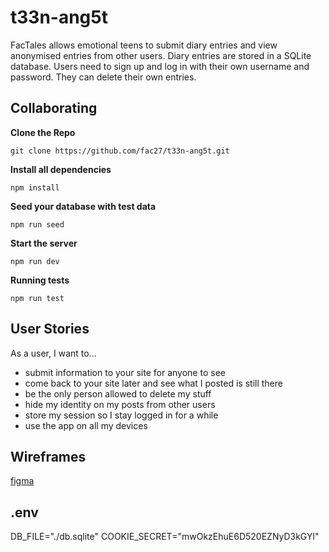 # t33n-ang5t

FacTales allows emotional teens to submit diary entries and view anonymised entries from other users. Diary entries are stored in a SQLite database. Users need to sign up and log in with their own username and password. They can delete their own entries.

## Collaborating

**Clone the Repo**
```
git clone https://github.com/fac27/t33n-ang5t.git
```
**Install all dependencies**
```
npm install
```
**Seed your database with test data**
```
npm run seed
```

**Start the server**
```
npm run dev
```

**Running tests**
```
npm run test
```

## User Stories

As a user, I want to...

- submit information to your site for anyone to see
- come back to your site later and see what I posted is still there
- be the only person allowed to delete my stuff
- hide my identity on my posts from other users
- store my session so I stay logged in for a while
- use the app on all my devices

## Wireframes

[figma](https://www.figma.com/file/ghkJFnIZC3NPK1788j7HK9/Untitled?type=design&node-id=0%3A1&t=GkywJHyUM72xRNx8-1)

## .env 

DB_FILE="./db.sqlite"
COOKIE_SECRET="mwOkzEhuE6D520EZNyD3kGYl"

